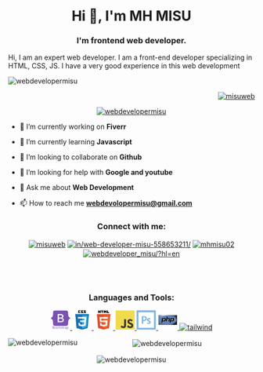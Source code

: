 
<h1 align="center">Hi 👋, I'm MH MISU</h1>
<h3 align="center">I'm frontend web developer.</h3>



Hi,
I am an expert web developer. I am a front-end developer specializing in HTML, CSS, JS. I have a very good experience in this web development


<p align="left"> <img src="https://komarev.com/ghpvc/?username=webdevelopermisu&label=Profile%20views&color=0e75b6&style=flat" alt="webdevelopermisu" /> </p>
<p align="right"> <a href="https://twitter.com/misuweb" target="blank"><img src="https://img.shields.io/twitter/follow/misuweb?logo=twitter&style=for-the-badge" alt="misuweb" /></a> </p>

<p align="center"> <a href="https://github.com/ryo-ma/github-profile-trophy"><img src="https://github-profile-trophy.vercel.app/?username=webdevelopermisu" alt="webdevelopermisu" /></a> </p>



- 🔭 I’m currently working on **Fiverr**

- 🌱 I’m currently learning **Javascript**

- 👯 I’m looking to collaborate on **Github**

- 🤝 I’m looking for help with **Google and youtube**

- 💬 Ask me about **Web Development**

- 📫 How to reach me **webdevolopermisu@gmail.com**

<h3 align="center">Connect with me:</h3>
<p align="center">
<a href="https://twitter.com/misuweb" target="blank"><img align="center" src="https://raw.githubusercontent.com/rahuldkjain/github-profile-readme-generator/master/src/images/icons/Social/twitter.svg" alt="misuweb" height="30" width="40" /></a>
<a href="https://linkedin.com/in/in/web-developer-misu-558653211/" target="blank"><img align="center" src="https://raw.githubusercontent.com/rahuldkjain/github-profile-readme-generator/master/src/images/icons/Social/linked-in-alt.svg" alt="in/web-developer-misu-558653211/" height="30" width="40" /></a>
<a href="https://fb.com/mhmisu02" target="blank"><img align="center" src="https://raw.githubusercontent.com/rahuldkjain/github-profile-readme-generator/master/src/images/icons/Social/facebook.svg" alt="mhmisu02" height="30" width="40" /></a>
<a href="https://instagram.com/webdeveloper_misu/?hl=en" target="blank"><img align="center" src="https://raw.githubusercontent.com/rahuldkjain/github-profile-readme-generator/master/src/images/icons/Social/instagram.svg" alt="webdeveloper_misu/?hl=en" height="30" width="40" /></a>
</p>
<br/><br/>
<h3 align="center">Languages and Tools:</h3>
<p align="center"> <a href="https://getbootstrap.com" target="_blank" rel="noreferrer"> <img src="https://raw.githubusercontent.com/devicons/devicon/master/icons/bootstrap/bootstrap-plain-wordmark.svg" alt="bootstrap" width="40" height="40"/> </a> <a href="https://www.w3schools.com/css/" target="_blank" rel="noreferrer"> <img src="https://raw.githubusercontent.com/devicons/devicon/master/icons/css3/css3-original-wordmark.svg" alt="css3" width="40" height="40"/> </a> <a href="https://www.w3.org/html/" target="_blank" rel="noreferrer"> <img src="https://raw.githubusercontent.com/devicons/devicon/master/icons/html5/html5-original-wordmark.svg" alt="html5" width="40" height="40"/> </a> <a href="https://developer.mozilla.org/en-US/docs/Web/JavaScript" target="_blank" rel="noreferrer"> <img src="https://raw.githubusercontent.com/devicons/devicon/master/icons/javascript/javascript-original.svg" alt="javascript" width="40" height="40"/> </a> <a href="https://www.photoshop.com/en" target="_blank" rel="noreferrer"> <img src="https://raw.githubusercontent.com/devicons/devicon/master/icons/photoshop/photoshop-line.svg" alt="photoshop" width="40" height="40"/> </a> <a href="https://www.php.net" target="_blank" rel="noreferrer"> <img src="https://raw.githubusercontent.com/devicons/devicon/master/icons/php/php-original.svg" alt="php" width="40" height="40"/> </a> <a href="https://tailwindcss.com/" target="_blank" rel="noreferrer"> <img src="https://www.vectorlogo.zone/logos/tailwindcss/tailwindcss-icon.svg" alt="tailwind" width="40" height="40"/> </a> </p>

<p align="center"><img align="left" src="https://github-readme-stats.vercel.app/api/top-langs?username=webdevelopermisu&show_icons=true&locale=en&layout=compact" alt="webdevelopermisu" /></p>

<p align="center">&nbsp;<img align="center" src="https://github-readme-stats.vercel.app/api?username=webdevelopermisu&show_icons=true&locale=en" alt="webdevelopermisu" /></p>

<p align="center"><img align="center" src="https://github-readme-streak-stats.herokuapp.com/?user=webdevelopermisu&" alt="webdevelopermisu" /></p>

